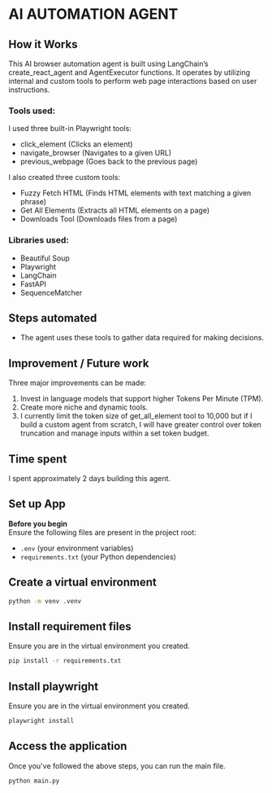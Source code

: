 # AI AUTOMATION AGENT

## How it Works
This AI browser automation agent is built using LangChain’s create_react_agent and AgentExecutor functions. It operates by utilizing internal and custom tools to perform web page interactions based on user instructions.

### Tools used:
I used three built-in Playwright tools:
- click_element (Clicks an element)
- navigate_browser (Navigates to a given URL)
- previous_webpage (Goes back to the previous page)

I also created three custom tools:
- Fuzzy Fetch HTML (Finds HTML elements with text matching a given phrase)
- Get All Elements (Extracts all HTML elements on a page)
- Downloads Tool (Downloads files from a page)

### Libraries used:
- Beautiful Soup
- Playwright
- LangChain
- FastAPI
- SequenceMatcher

## Steps automated
- The agent uses these tools to gather data required for making decisions.

## Improvement / Future work
Three major improvements can be made:

1. Invest in language models that support higher Tokens Per Minute (TPM).
2. Create more niche and dynamic tools.
3. I currently limit the token size of get_all_element tool to 10,000 but if I build a custom agent from scratch, I will have greater control over token truncation and manage inputs within a set token budget.

## Time spent
I spent approximately 2 days building this agent.

## Set up App

**Before you begin**  
Ensure the following files are present in the project root:  
- `.env` (your environment variables)  
- `requirements.txt` (your Python dependencies)

## Create a virtual environment
```bash
python -m venv .venv
```

## Install requirement files
Ensure you are in the virtual environment you created.
```bash
pip install -r requirements.txt
```

## Install playwright
Ensure you are in the virtual environment you created.
```bash
playwright install
```

## Access the application
Once you've followed the above steps, you can run the main file.
```bash
python main.py
```